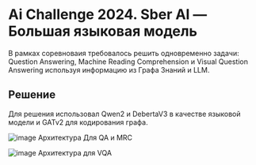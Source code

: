 # Ai Challenge 2024. Sber AI — Большая языковая модель

В рамках соревноваия требовалось решить одновременно задачи: Question Answering, Machine Reading Comprehension и Visual Question Answering используя информацию из Графа Знаний и LLM.

## Решение

Для решения использовал Qwen2 и DebertaV3 в качестве языковой модели и GATv2 для кодирования графа.

![image](https://github.com/user-attachments/assets/1c5878fb-964b-478b-b6a3-87ad08976bb9)
Архитектура Для QA и MRC

![image](https://github.com/user-attachments/assets/6b8da959-2220-4809-b864-dfa97933afef)
Архитектура для VQA
